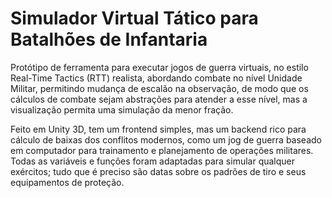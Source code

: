 # Simulador Virtual Tático para Batalhões de Infantaria
Protótipo de ferramenta para executar jogos de guerra virtuais, no estilo Real-Time Tactics (RTT) realista, abordando combate no nível Unidade Militar, permitindo mudança de escalão na observação, de modo que os cálculos de combate sejam abstrações para atender a esse nível, mas a visualização permita uma simulação da menor fração.

Feito em Unity 3D, tem um frontend simples, mas um backend rico para cálculo de baixas dos conflitos modernos, como um jog de guerra baseado em computador para trainamento e planejamento de operações militares.
Todas as variáveis e funções foram adaptadas para simular qualquer exércitos; tudo que é preciso são datas sobre os padrões de tiro e seus equipamentos de proteção.
